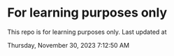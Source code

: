 # For learning purposes only
This repo is for learning purposes only.
Last updated at

Thursday, November 30, 2023 7:12:50 AM

